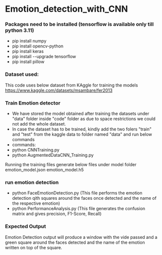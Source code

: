 # Emotion_detection_with_CNN

### Packages need to be installed (tensorflow is available only till python 3.11)
- pip install numpy
- pip install opencv-python
- pip install keras
- pip install --upgrade tensorflow
- pip install pillow

### Dataset used:
This code uses below dataset from KAggle for training the models
https://www.kaggle.com/datasets/msambare/fer2013

### Train Emotion detector
- We have stored the model obtained after training the datasets under "data" folder inside "code" folder as due to space restrictions we could not add the whole dataset.
- In case the dataset has to be trained, kindly add the two folers "train" and "test" from the kaggle data to folder named "data" and run below commands
- commands:
- python CNNTraining.py
- python AugmentedDataCNN_Training.py

Running the training files generate below files under model folder
emotion_model.json
emotion_model.h5

### run emotion detection
- python FaceEmotionDetection.py (This file performs the emotion detection qith squares around the faces once detected and the name of the respective emotion)
- python PerformanceAnalysis.py (This file generates the confusion matrix and gives precision, F1-Score, Recall)


### Expected Output

Emotion Detection output will produce a window with the vide passed and a green square around the faces detected and the name of the emotion written on top of the square.